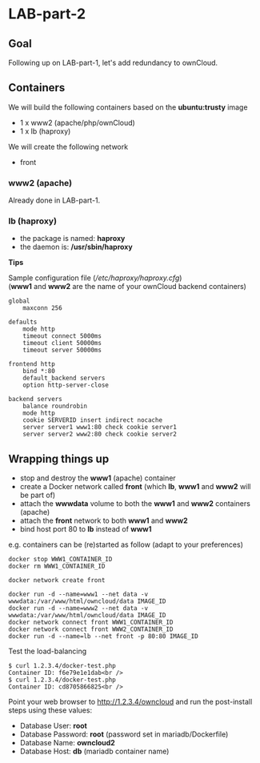 # LAB-part-2

## Goal

Following up on LAB-part-1, let's add redundancy to ownCloud.

## Containers

We will build the following containers based on the **ubuntu:trusty** image
- 1 x www2 (apache/php/ownCloud)
- 1 x lb (haproxy)

We will create the following network
- front

### www2 (apache)

Already done in LAB-part-1.

### lb (haproxy)

- the package is named: **haproxy**
- the daemon is: **/usr/sbin/haproxy**

**Tips**

Sample configuration file (*/etc/haproxy/haproxy.cfg*)  
(**www1** and **www2** are the name of your ownCloud backend containers)

    global
        maxconn 256

    defaults
        mode http
        timeout connect 5000ms
        timeout client 50000ms
        timeout server 50000ms

    frontend http
        bind *:80
        default_backend servers
        option http-server-close

    backend servers
        balance roundrobin
        mode http
        cookie SERVERID insert indirect nocache
        server server1 www1:80 check cookie server1
        server server2 www2:80 check cookie server2

## Wrapping things up

- stop and destroy the **www1** (apache) container
- create a Docker network called **front** (which **lb**, **www1** and **www2** will be part of)
- attach the **wwwdata** volume to both the **www1** and **www2** containers (apache)
- attach the **front** network to both **www1** and **www2**
- bind host port 80 to **lb** instead of **www1**

e.g. containers can be (re)started as follow (adapt to your preferences)  

    docker stop WWW1_CONTAINER_ID
    docker rm WWW1_CONTAINER_ID

    docker network create front

    docker run -d --name=www1 --net data -v wwwdata:/var/www/html/owncloud/data IMAGE_ID
    docker run -d --name=www2 --net data -v wwwdata:/var/www/html/owncloud/data IMAGE_ID
    docker network connect front WWW1_CONTAINER_ID
    docker network connect front WWW2_CONTAINER_ID
    docker run -d --name=lb --net front -p 80:80 IMAGE_ID

Test the load-balancing

    $ curl 1.2.3.4/docker-test.php
    Container ID: f6e79e1e1dab<br />
    $ curl 1.2.3.4/docker-test.php
    Container ID: cd8705866825<br />

Point your web browser to http://1.2.3.4/owncloud and run the post-install steps using these values:
- Database User: **root**
- Database Password: **root** (password set in mariadb/Dockerfile)
- Database Name: **owncloud2**
- Database Host: **db** (mariadb container name)
